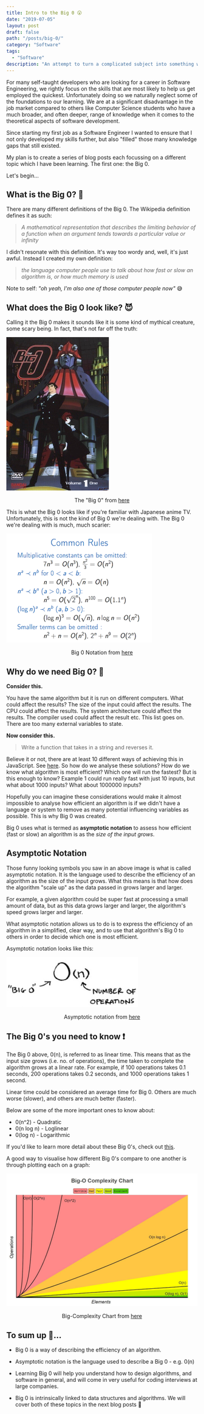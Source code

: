 ```yaml
---
title: Intro to the Big 0 😮
date: "2019-07-05"
layout: post
draft: false
path: "/posts/big-0/"
category: "Software"
tags:
  - "Software" 
description: "An attempt to turn a complicated subject into something we can all understand"
---
```

For many self-taught developers who are looking for a career in Software Engineering, we rightly focus on the skills that are most likely to help us get employed the quickest. Unfortunately doing so we naturally neglect some of the foundations to our learning. We are at a significant disadvantage in the job market compared to others like Computer Science students who have a much broader, and often deeper, range of knowledge when it comes to the theoretical aspects of software development.

Since starting my first job as a Software Engineer I wanted to ensure that I not only developed my skills further, but also "filled" those many knowledge gaps that still existed.

My plan is to create a series of blog posts each focussing on a different topic which I have been learning. The first one: the Big 0.

Let's begin...

## What is the Big 0? 🤔

There are many different definitions of the Big 0. The Wikipedia definition defines it as such:

>*A  mathematical representation that describes the limiting behavior of a function when an argument tends towards a particular value or infinity*

I didn't resonate with this definition. It's way too wordy and, well, it's just awful. Instead I created my own definition:

>*the language computer people use to talk about how fast or slow an algorithm is, or how much memory is used*

Note to self: *"oh yeah, I'm also one of those computer people now"* 😅

## What does the Big 0 look like? 😈

Calling it the Big 0 makes it sounds like it is some kind of mythical creature, some scary being. In fact, that's not far off the truth:

![The Big 0!](./big-0.jpg)
<span><center>The "Big 0" from [here](https://cartoonnetwork.fandom.com/wiki/The_Big_O)</center></span>

This is what the Big 0 looks like if you're familiar with Japanese anime TV. Unfortunately, this is not the kind of Big 0 we're dealing with. The Big 0 we're dealing with is much, much scarier:

![Big 0 Notation](./big-0-notation.png)
<span><center>Big 0 Notation from [here](https://www.coursera.org/learn/algorithmic-toolbox)</center></span>

## Why do we need Big 0? 🧐

**Consider this.**

You have the same algorithm but it is run on different computers. What could affect the results? The size of the input could affect the results. The CPU could affect the results. The system architecture could affect the results. The compiler used could affect the result etc. This list goes on. There are too many external variables to state. 

**Now consider this.**

>Write a function that takes in a string and reverses it.

Believe it or not, there are at least 10 different ways of achieving this in JavaScript. See [here](https://stackoverflow.com/questions/958908/how-do-you-reverse-a-string-in-place-in-javascript). So how do we analyse these solutions? How do we know what algorithm is most efficient? Which one will run the fastest? But is this enough to know? Example 1 could run really fast with just 10 inputs, but what about 1000 inputs? What about 1000000 inputs?

Hopefully you can imagine these considerations would make it almost impossible to analyse how efficient an algorithm is if we didn't have a language or system to remove as many potential influencing variables as possible. This is why Big 0 was created.

Big 0 uses what is termed as **asymptotic notation** to assess how efficient (fast or slow) an algorithm is as the *size of the input grows*.

## Asymptotic Notation

Those funny looking symbols you saw in an above image is what is called asymptotic notation. It is the language used to describe the efficiency of an algorithm as the size of the input grows. What this means is that how does the algorithm "scale up" as the data passed in grows larger and larger.

For example, a given algorithm could be super fast at processing a small amount of data, but as this data grows larger and larger, the algorithm's speed grows larger and larger.

What asymptotic notation allows us to do is to express the efficiency of an algorithm in a simplified, clear way, and to use that algorithm's Big 0 to others in order to decide which one is most efficient. 

Asymptotic notation looks like this:

![asymptotic notation](./asymp-notation.jpg)

<span><center>Asymptotic notation from [here](https://www.freecodecamp.org/news/Big-o-notation-simply-explained-with-illustrations-and-video-87d5a71c0174/)</center></span>

## The Big 0's you need to know ❗️

The Big 0 above, 0(n), is referred to as linear time. This means that as the input size grows (i.e. no. of operations), the time taken to complete the algorithm grows at a linear rate. For example, if 100 operations takes 0.1 seconds, 200 operations takes 0.2 seconds, and 1000 operations takes 1 second.

Linear time could be considered an average time for Big 0. Others are much worse (slower), and others are much better (faster).

Below are some of the more important ones to know about:

- 0(n^2) - Quadratic
- 0(n log n) - Loglinear
- 0(log n) - Logarithmic

If you'd like to learn more detail about these Big 0's, check out [this](https://github.com/pavankat/Big-o-in-plain-english).

A good way to visualise how different Big 0's compare to one another is through plotting each on a graph:

![Big 0 Graph](./big-0-graph.jpeg)

<span><center>Big-Complexity Chart from [here](Bigocheatsheet.com)</center></span>

## To sum up 👏...

- Big 0 is a way of describing the efficiency of an algorithm.

- Asymptotic notation is the language used to describe a Big 0 - e.g. 0(n)

- Learning Big 0 will help you understand how to design algorithms, and software in general, and will come in very useful for coding interviews at large companies.

- Big 0 is intrinsically linked to data structures and algorithms. We will cover both of these topics in the next blog posts 🙂
